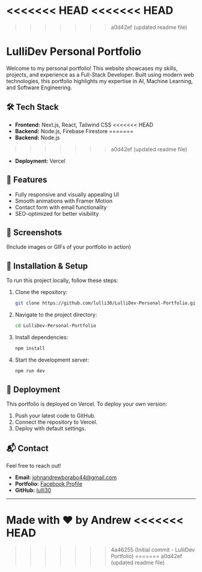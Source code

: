 <<<<<<< HEAD
<<<<<<< HEAD
=======
>>>>>>> a0d42ef (updated readme file)
# LulliDev Personal Portfolio

Welcome to my personal portfolio! This website showcases my skills, projects, and experience as a Full-Stack Developer. Built using modern web technologies, this portfolio highlights my expertise in AI, Machine Learning, and Software Engineering.

## 🛠 Tech Stack
- **Frontend:** Next.js, React, Tailwind CSS
<<<<<<< HEAD
- **Backend:** Node.js, Firebase Firestore
=======
- **Backend:** Node.js
>>>>>>> a0d42ef (updated readme file)
- **Deployment:** Vercel

## 🚀 Features
- Fully responsive and visually appealing UI
- Smooth animations with Framer Motion
- Contact form with email functionality
- SEO-optimized for better visibility

## 📸 Screenshots
(Include images or GIFs of your portfolio in action)

## 📂 Installation & Setup
To run this project locally, follow these steps:

1. Clone the repository:
   ```bash
   git clone https://github.com/lulli30/LulliDev-Personal-Portfolio.git
   ```
2. Navigate to the project directory:
   ```bash
   cd LulliDev-Personal-Portfolio
   ```
3. Install dependencies:
   ```bash
   npm install
   ```
4. Start the development server:
   ```bash
   npm run dev
   ```

## 🚀 Deployment
This portfolio is deployed on Vercel. To deploy your own version:
1. Push your latest code to GitHub.
2. Connect the repository to Vercel.
3. Deploy with default settings.

## 📬 Contact
Feel free to reach out!
- **Email:** johnandrewborabo44@gmail.com
- **Portfolio:** [Facebook Profile](http://facebook.com)
- **GitHub:** [lulli30](https://github.com/lulli30)

---
Made with ❤️ by **Andrew**
<<<<<<< HEAD
=======
>>>>>>> 4a46255 (Initial commit - LulliDev Portfolio)
=======
>>>>>>> a0d42ef (updated readme file)
